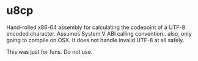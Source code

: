 # u8cp

Hand-rolled x86-64 assembly for calculating the codepoint of a UTF-8 encoded character.
Assumes System V ABI calling convention.. also, only going to compile on OSX.
It does not handle invalid UTF-8 at all safely.

This was just for funs. Do not use.
